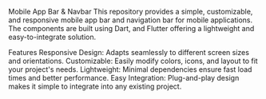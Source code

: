 Mobile App Bar & Navbar
This repository provides a simple, customizable, and responsive mobile app bar and navigation bar for mobile applications. The components are built using Dart, and Flutter offering a lightweight and easy-to-integrate solution.

Features
Responsive Design: Adapts seamlessly to different screen sizes and orientations.
Customizable: Easily modify colors, icons, and layout to fit your project's needs.
Lightweight: Minimal dependencies ensure fast load times and better performance.
Easy Integration: Plug-and-play design makes it simple to integrate into any existing project.

